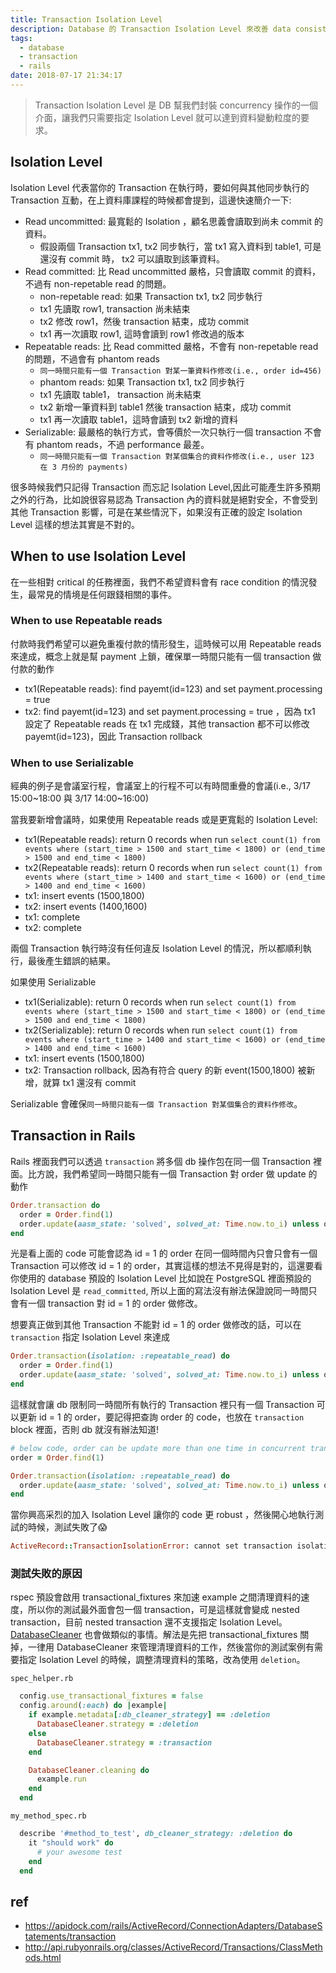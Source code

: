 ```yaml
---
title: Transaction Isolation Level
description: Database 的 Transaction Isolation Level 來改善 data consistency
tags:
  - database
  - transaction
  - rails
date: 2018-07-17 21:34:17
---
```



> Transaction Isolation Level 是 DB 幫我們封裝 concurrency 操作的一個介面，讓我們只需要指定 Isolation Level 就可以達到資料變動粒度的要求。

## Isolation Level
Isolation Level 代表當你的 Transaction 在執行時，要如何與其他同步執行的 Transaction 互動，在上資料庫課程的時候都會提到，這邊快速簡介一下:
* Read uncommitted: 最寬鬆的 Isolation ，顧名思義會讀取到尚未 commit 的資料。
  * 假設兩個 Transaction tx1, tx2 同步執行，當 tx1 寫入資料到 table1, 可是還沒有 commit 時， tx2 可以讀取到該筆資料。
* Read committed: 比 Read uncommitted 嚴格，只會讀取 commit 的資料，不過有 non-repetable read 的問題。
  * non-repetable read: 如果 Transaction tx1, tx2 同步執行
  * tx1 先讀取 row1, transaction 尚未結束
  * tx2 修改 row1，然後 transaction 結束，成功 commit
  * tx1 再一次讀取 row1, 這時會讀到 row1 修改過的版本
* Repeatable reads: 比 Read committed 嚴格，不會有 non-repetable read 的問題，不過會有 phantom reads
  * `同一時間只能有一個 Transaction 對某一筆資料作修改(i.e., order id=456)`
  * phantom reads: 如果 Transaction tx1, tx2 同步執行
  * tx1 先讀取 table1， transaction 尚未結束
  * tx2 新增一筆資料到 table1 然後 transaction 結束，成功 commit
  * tx1 再一次讀取 table1，這時會讀到 tx2 新增的資料
* Serializable: 最嚴格的執行方式，會等價於一次只執行一個 transaction 不會有 phantom reads，不過 performance 最差。
  * `同一時間只能有一個 Transaction 對某個集合的資料作修改(i.e., user 123 在 3 月份的 payments)`


很多時候我們只記得 Transaction 而忘記 Isolation Level,因此可能產生許多預期之外的行為，比如說很容易認為 Transaction 內的資料就是絕對安全，不會受到其他 Transaction 影響，可是在某些情況下，如果沒有正確的設定 Isolation Level 這樣的想法其實是不對的。

## When to use Isolation Level
在一些相對 critical 的任務裡面，我們不希望資料會有 race condition 的情況發生，最常見的情境是任何跟錢相關的事件。


### When to use Repeatable reads
付款時我們希望可以避免重複付款的情形發生，這時候可以用 Repeatable reads 來達成，概念上就是幫 payment 上鎖，確保單一時間只能有一個 transaction 做付款的動作

* tx1(Repeatable reads): find payemt(id=123) and set payment.processing = true
* tx2: find payemt(id=123) and set payment.processing = true ，因為 tx1 設定了 Repeatable reads 在 tx1 完成錢，其他 transaction 都不可以修改 payemt(id=123)，因此 Transaction rollback

### When to use Serializable
經典的例子是會議室行程，會議室上的行程不可以有時間重疊的會議(i.e., 3/17 15:00~18:00 與 3/17 14:00~16:00)

當我要新增會議時，如果使用 Repeatable reads 或是更寬鬆的 Isolation Level:
* tx1(Repeatable reads): return 0 records when run `select count(1) from events where (start_time > 1500 and start_time < 1800) or (end_time > 1500 and end_time < 1800)`
* tx2(Repeatable reads): return 0 records when run `select count(1) from events where (start_time > 1400 and start_time < 1600) or (end_time > 1400 and end_time < 1600)`
* tx1: insert events (1500,1800)
* tx2: insert events (1400,1600)
* tx1: complete
* tx2: complete

兩個 Transaction 執行時沒有任何違反 Isolation Level 的情況，所以都順利執行，最後產生錯誤的結果。

如果使用 Serializable
* tx1(Serializable): return 0 records when run `select count(1) from events where (start_time > 1500 and start_time < 1800) or (end_time > 1500 and end_time < 1800)`
* tx2(Serializable): return 0 records when run `select count(1) from events where (start_time > 1400 and start_time < 1600) or (end_time > 1400 and end_time < 1600)`
* tx1: insert events (1500,1800)
* tx2: Transaction rollback, 因為有符合 query 的新 event(1500,1800) 被新增，就算 tx1 還沒有 commit

Serializable 會確保`同一時間只能有一個 Transaction 對某個集合的資料作修改`。

## Transaction in Rails

Rails 裡面我們可以透過 `transaction` 將多個 db 操作包在同一個 Transaction 裡面。比方說，我們希望同一時間只能有一個 Transaction 對 order 做 update 的動作

```rb
Order.transaction do
  order = Order.find(1)
  order.update(aasm_state: 'solved', solved_at: Time.now.to_i) unless order.solved_at
end
```

光是看上面的 code 可能會認為 id = 1 的 order 在同一個時間內只會只會有一個 Transaction 可以修改 id = 1 的 order，其實這樣的想法不見得是對的，這還要看你使用的 database 預設的 Isolation Level 比如說在 PostgreSQL 裡面預設的 Isolation Level 是 `read_committed`, 所以上面的寫法沒有辦法保證說同一時間只會有一個 transaction 對 id = 1 的 order 做修改。

想要真正做到其他 Transaction 不能對 id = 1 的 order 做修改的話，可以在 `transaction` 指定 Isolation Level 來達成

```rb
Order.transaction(isolation: :repeatable_read) do
  order = Order.find(1)
  order.update(aasm_state: 'solved', solved_at: Time.now.to_i) unless order.solved_at
end
```

這樣就會讓 db 限制同一時間所有執行的 Transaction 裡只有一個 Transaction 可以更新 id = 1 的 order，要記得把查詢 order 的 code，也放在 `transaction` block 裡面，否則 db 就沒有辦法知道!

```rb
# below code, order can be update more than one time in concurrent tranactions
order = Order.find(1)

Order.transaction(isolation: :repeatable_read) do
  order.update(aasm_state: 'solved', solved_at: Time.now.to_i) unless order.solved_at
end
```

當你興高采烈的加入 Isolation Level 讓你的 code 更 robust ，然後開心地執行測試的時候，測試失敗了😱

```rb
ActiveRecord::TransactionIsolationError: cannot set transaction isolation in a nested transaction
```

### 測試失敗的原因
rspec 預設會啟用 transactional_fixtures 來加速 example 之間清理資料的速度，所以你的測試最外面會包一個 transaction，可是這樣就會變成 nested transaction，目前 nested transaction 還不支援指定 Isolation Level。
[DatabaseCleaner](https://github.com/DatabaseCleaner/database_cleaner) 也會做類似的事情。解法是先把 transactional_fixtures 關掉，一律用 DatabaseCleaner 來管理清理資料的工作，然後當你的測試案例有需要指定 Isolation Level 的時候，調整清理資料的策略，改為使用 `deletion`。

`spec_helper.rb`
```rb
  config.use_transactional_fixtures = false
  config.around(:each) do |example|
    if example.metadata[:db_cleaner_strategy] == :deletion
      DatabaseCleaner.strategy = :deletion
    else
      DatabaseCleaner.strategy = :transaction
    end

    DatabaseCleaner.cleaning do
      example.run
    end
  end
```

`my_method_spec.rb`
```rb
  describe '#method_to_test', db_cleaner_strategy: :deletion do
    it "should work" do
      # your awesome test
    end
  end
```

## ref
* https://apidock.com/rails/ActiveRecord/ConnectionAdapters/DatabaseStatements/transaction
* http://api.rubyonrails.org/classes/ActiveRecord/Transactions/ClassMethods.html
